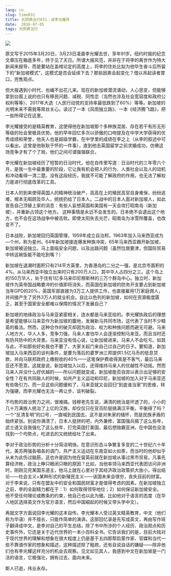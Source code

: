 ```yaml
---
lang: cn
slug: time031
title: 光阴典当行031：读李光耀传
date:  2016-07-05
tags: 光阴典当行
---
```

<!-- more -->
![](/uploads/time031.jpg)

原文写于2015年3月20日，3月23日凌晨李光耀去世，享年91岁。纽约时报的纪念文章压在箱底多年，终于见了天日。所谓大报风范，并非在于将李的离世作为特大新闻来报导，而是要站在盖棺论定的高度上，将李的住处比拟为他毕生奋斗后所留下的“新加坡模式”，这模式是否会延续下去？那些因素会起变化？借以吊起读者胃口，兜售观点。

但大报遇到小时代，也编不出花儿来。现在的新加坡潜流涌动，人心思变，但能够拿到台面上说的也只有移民问题、减税、同性恋（当然也涉及社会宽容度和政府公权利等等）、2017年大选（人民行动党的支持率最低跌到了60%）等等。新加坡的光明未来不需我等屌丝关心。读过了一本《风雨独立路》、一本《经济腾飞路》，把一些所得记在这里。

李光耀接受的是精英教育，这使得他在新加坡那个多种族混居、存在若干有形无形等级的社会里极具优势。他的早年回忆多次以骄傲的口吻提及在中学大学获得的优秀成绩和荣誉，他夫人也是超级学霸，在中学里的成绩在李之上（从李的叙述中可以看出，这曾是他耿耿于怀的一件事），直到他去英国留学之前求婚成功，仿佛这场竞争才有了个了局，他们之间可谓强强联合。

李光耀在新加坡经历了短暂的日治时代，他在自传里写道：日治时代的三年零六个月，是我一生中最重要的阶段，它让我有机会把人的行为、人类社会以及人的动机和冲动看得一清二楚。没有这段经历，我就不可能了解政府的作用，也无法了解权力是进行彻底改革的工具。

日本人的到来使得英国人的精神统治破产，高高在上的殖民高官自身难保，纷纷逃难，根本无暇顾及华人，统统扔给了日本人。二战中的日本人面对新加坡人，如此宣告自己顶替上家的消息：有些人妄想英国和美国有一天会攻打昭南岛（新加坡），并重新占领这个地方。 这种事情是永远不会发生的。日本绝不会退出这个地方，也不会在这场战争中被击败。即使太阳失去光芒，昭南岛为冰雪所覆盖，也改变不了。

日本战败，新加坡回归英国管理，1959年成立自治邦，1963年加入马来西亚成为—个州，称为星州。64年新加坡接连爆发种族冲突，65年马来西亚踢开新加坡，新加坡被迫独立。马上面临安全问题，以及出路问题（虽然位居要津，但国际贸易中转这碗饭能不能吃到嘴？）

新加坡在退潮时面积只有214平方英里，为香港岛的二分之一强，是北京市面积的4%。从马来西亚中独立出来时只有200万人口，其中华人占四分之三。这个岛上的150万华人，处于住有1亿多马来印尼穆斯林的三万个群岛中心。独立时，新加坡作为英帝国战略要冲的价值即将消失，而英国在新加坡的防务开支要占到新加坡当年GPD的20%，英国军部直接为3万工人提供工作，也直接雇用1万家庭佣人，并间接产生了另外3万人的就业机会。自比以色列的新加坡，如何在资源极度匮乏，甚至于国家安全都难以保障的情况下发展自己？

新加坡的地缘政治与马来亚紧密相关，连水都是马来亚给的。李光耀执政后的理想是希望能够以马来亚作为新加坡的腹地，发展新马共同市场，这代表了当时不少精英的看法。然而，这种合作的破灭却因为政治、权力和种族问题而避无可避。马来人地方大，华人人多，竞争力强，马来人害怕华人会逐渐控制马来亚。而且当时还有防共防中的大背景。马来亚没有信心说，让新加坡进来，马来人不会吃亏。如其与此，不如那些好处我也不要了，大家关起门来自己过自己的日子。要知道，新加坡加入马来西亚的谈判条件，是要为落后的婆罗洲三邦提供1.5亿马币的低息贷款，并向马联邦政府上缴税收的40%——这笔保护费收得真是不客气，最后马来亚还不愿意。这就是说，新加坡加入以后，还得维持马来人的优越性不动摇。然而马来人并没什么好优越的——所以问题就变成，新加坡能否自宫以表示出足够的安全性？在有共同敌人的时候，如共产主义运动和印尼，新加坡的加入对于马来亚还有些吸引力，而一旦这些问题缓和了，马来亚就又会回归“到底谁当家”的思维，转为强硬。而李光耀也无法一再让步，谈判破裂。

不均势的政治势力之间，很难搞。钱穆老先生说，满清的统治是坏透了的，小小的几十万满族人统治了上亿的汉族，却仅仅只在官员阶层搞满汉平衡，平衡得了吗？一个“反清复明”的口号，一直喊到民国去，这不是对朱家的缅怀，而是民族矛盾的始终紧张。别说你满清了，日本人挺拼的吧，内外兼修，富国强兵搞了这么些年，武士道又自我强化了这么些年，打完英国打美国，最后想独霸亚洲，在中国也没法找到一个均势点，吃进去的又统统给吐了出来。

李对于政治形势的分析十分简洁明快。在意识形态斗争繁复多变的二十世纪六十年代，美苏两强各唱各的调门，共产主义运动在东南亚如火如荼，而当时的他却似乎从未为此伤过脑筋，这也许是因为他在留英前就在新加坡从事过黑市贸易，凡事先算经济帐，政治上睁只眼闭只眼的原因？比如，当他率领马来西亚代表团访问非洲时，刚刚见完某国东道主，他马上就在心里对于其经济政治政策抓大放小，得出结论——社会主义+某种形式的新殖民主义——该国未来会很穷，丧失目前的财富。对于李来说，只有在盟友中的安全和国民财富才是值得考虑的因素。在新加坡独立之前，李的全副精力都在于：1）如何取得领导地位；2）如何保证新加坡安全。他不受任何理论或教条的约束，他自己也以此为傲。比如他对于语言的态度（在华人地区选择英文作为官方语言，然后中国崛起的时候又带头学中文）。

再就文字方面说回李光耀的这本自传。李光耀本人受过英文精英教育，中文（他们称为华语）并不擅长，只能作简单的演讲。这部回忆录是先写成英文，再由写作班子翻译成中文，是李对自己的平生总结，除了书中所涉的个人经历、政治观点和历史事件外，它还是关于近代世界的一本小百科全书。它告诉我们的是，目前大陆对于现代世界的理解和想象在很大程度上仍是基于五四那帮启蒙作家、官媒和当代一些不靠谱作家的想象和描述，这种描述除了粗疏，还有自说自话的嫌疑——除非他们也有李光耀这样充分的机会去观察。见文如见其人，我感到中文在新加坡是一门活的语言，它极强壮，拥有过去，面向未来。

斯人已逝，伟业永存。